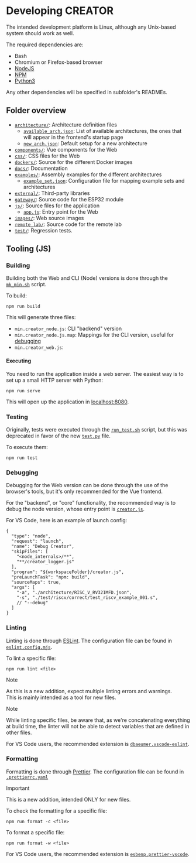 # Developing CREATOR
The intended development platform is Linux, although any Unix-based system should work as well.

The required dependencies are:
- Bash
- Chromium or Firefox-based browser
- [NodeJS](https://nodejs.org/)
- [NPM](https://www.npmjs.com/)
- [Python3](https://www.python.org/)

Any other dependencies will be specified in subfolder's READMEs.


## Folder overview

- [`architecture/`](../architecture/): Architecture definition files
  - [`available_arch.json`](../architecture/available_arch.json): List of available architectures, the ones that will appear in the frontend's startup page
  - [`new_arch.json`](../architecture/new_arch.json): Default setup for a new architecture
- [`components/`](../components/): Vue components for the Web
- [`css/`](../css/): CSS files for the Web
- [`dockers/`](../dockers/): Source for the different Docker images
- [`docs/`](../docs/): Documentation
- [`examples/`](../examples/): Assembly examples for the different architectures
  - [`example_set.json`](../examples/example_set.json): Configuration file for mapping example sets and architectures
- [`external/`](../external): Third-party libraries
- [`gateway/`](../gateway/): Source code for the ESP32 module
- [`js/`](../js/): Source files for the application
  - [`app.js`](../js/app.js): Entry point for the Web
- [`images/`](../images/): Web source images
- [`remote_lab/`](../remote_lab/): Source code for the remote lab
- [`test/`](../test/): Regression tests.


## Tooling (JS)

### Building
Building both the Web and CLI (Node) versions is done through the [`mk_min.sh`](../mk_min.sh) script.

To build:
```
npm run build
```

This will generate three files:
- `min.creator_node.js`: CLI "backend" version
- `min.creator_node.js.map`: Mappings for the CLI version, useful for [debugging](#debugging)
- `min.creator_web.js`: 


#### Executing
You need to run the application inside a web server. The easiest way is to set up a small HTTP server with Python:
```
npm run serve
```

This will open up the application in [localhost:8080](http://localhost:8080).



### Testing
Originally, tests were executed through the [`run_test.sh`](../run_test.sh) script, but this was deprecated in favor of the new [`test.py`](../test.py) file.

To execute them:
```
npm run test
```


### Debugging
Debugging for the Web version can be done through the use of the browser's tools, but it's only recommended for the Vue frontend.

For the "backend", or "core" functionality, the recommended way is to debug the node version, whose entry point is [`creator.js`](../creator.js).

For VS Code, here is an example of launch config:
```jsonc
{
  "type": "node",
  "request": "launch",
  "name": "Debug Creator",
  "skipFiles": [
    "<node_internals>/**",
    "**/creator_logger.js"
  ],
  "program": "${workspaceFolder}/creator.js",
  "preLaunchTask": "npm: build",
  "sourceMaps": true,
  "args": [
    "-a", "./architecture/RISC_V_RV32IMFD.json",
    "-s", "./test/riscv/correct/test_riscv_example_001.s",
    // "--debug"
  ]
}
```


### Linting
Linting is done through [ESLint](https://eslint.org/). The configuration file can be found in [`eslint.config.mjs`](../eslint.config.mjs).

To lint a specific file:
```
npm run lint <file>
```

> [!NOTE]
> As this is a new addition, expect multiple linting errors and warnings.  
> This is mainly intended as a tool for new files.

> [!NOTE]
> While linting specific files, be aware that, as we're concatenating everything at build time, the linter will not be able to detect variables that are defined in other files.

For VS Code users, the recommended extension is [`dbaeumer.vscode-eslint`](https://marketplace.visualstudio.com/items?itemName=dbaeumer.vscode-eslint).


### Formatting
Formatting is done through [Prettier](http://prettier.io/). The configuration file can be found in [`.prettierrc.yaml`](../.prettierrc.yaml)

> [!IMPORTANT]
> This is a new addition, intended ONLY for new files.

To check the formatting for a specific file:
```
npm run format -c <file>
```

To format a specific file:
```
npm run format -w <file>
```

For VS Code users, the recommended extension is [`esbenp.prettier-vscode`](https://marketplace.visualstudio.com/items?itemName=esbenp.prettier-vscode).
